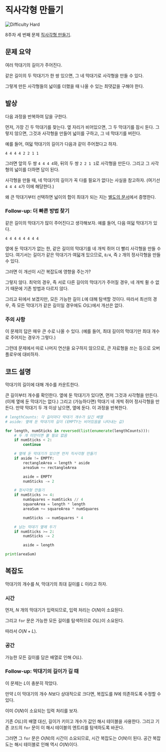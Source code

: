 # 직사각형 만들기

![Difficulty Hard](https://img.shields.io/badge/Difficulty-Hard-red)

8주차 세 번째 문제 [직사각형 만들기][problem].

[problem]: https://edu.goorm.io/learn/lecture/33428/%EC%95%8C%EA%B3%A0%EB%A6%AC%EC%A6%98-%EB%A8%BC%EB%8D%B0%EC%9D%B4-%EC%B1%8C%EB%A6%B0%EC%A7%80-%EC%8B%9C%EC%A6%8C1/lesson/1686053/8%EC%A3%BC%EC%B0%A8-%EB%AC%B8%EC%A0%9C-3-%EC%A7%81%EC%82%AC%EA%B0%81%ED%98%95-%EB%A7%8C%EB%93%A4%EA%B8%B0



## 문제 요약

여러 막대기의 길이가 주어진다.

같은 길이의 두 막대기가 한 쌍 있으면, 그 네 막대기로 사각형을 만들 수 있다.

그렇게 만든 사각형들의 넓이를 더했을 때 나올 수 있는 최댓값을 구해야 한다.



## 발상

다음 과정을 반복하여 답을 구한다.

먼저, 가장 긴 두 막대기를 찾는다.
옆 자리가 비어있으면, 그 두 막대기를 잠시 둔다.
그렇지 않으면, 그것과 사각형을 만들어 넓이를 구하고, 그 네 막대기를 버린다.

예를 들어, 여덟 막대기의 길이가 다음과 같이 주어졌다고 하자.

```
4 4 4 4 2 2 1 1
```

그러면 앞의 두 쌍 `4 4 4 4`와, 뒤의 두 쌍 `2 2 1 1`로 사각형을 만든다.
그리고 그 사각형의 넓이를 더하면 답이 된다.

사각형을 만들 때, 네 막대기의 길이가 꼭 다를 필요가 없다는 사실을 참고하자. (여기선 `4 4 4 4`가 이에 해당한다.)

왜 큰 막대기부터 선택하면 넓이의 합이 최대가 되는 지는 [별도의 문서][proof]에서 증명한다.

[proof]: ./PROOF.md



### Follow-up: 더 빠른 방법 찾기

같은 길이의 막대기가 많이 주어진다고 생각해보자.
예를 들어, 다음 여덟 막대기가 있다.

```
4 4 4 4 4 4 4 4
```

옆에 둔 막대기가 없는 한, 같은 길이의 막대기를 네 개씩 쥐어 더 빨리 사각형을 만들 수 있다.
여기서는 길이가 같은 막대기가 여덟개 있으므로, `8/4`, 즉 `2` 개의 정사각형을 만들 수 있다.

그러면 이 개선이 시간 복잡도에 영향을 주는가?

그렇지 않다.
최악의 경우, 즉 서로 다른 길이의 막대기가 주어질 경우, 네 개씩 쥘 수 없기 때문에 기존 방법과 다르지 않다.

그리고 뒤에서 보겠지만, 모든 가능한 길이 $L$에 대해 탐색할 것이다.
따라서 최선의 경우, 즉 모든 막대기가 같은 길이일 경우에도 $O(L)$에서 개선은 없다.


### 주의 사항

이 문제의 답은 매우 큰 수로 나올 수 있다.
(예를 들어, 최대 길이의 막대기만 최대 개수로 주어지는 경우가 그렇다.)

그런데 문제에서 따로 나머지 연산을 요구하지 않으므로, 큰 자료형을 쓰는 등으로 오버플로우에 대비하자.



## 코드 설명

막대기의 길이에 대해 개수를 카운트한다.

큰 길이부터 개수를 확인한다.
옆에 둔 막대기가 있다면, 먼저 그것과 사각형을 만든다. (이제 옆에 둔 막대기는 없다.)
그리고 (가능하다면) 막대기 네 개씩 쥐어 정사각형을 만든다.
만약 막대기 두 개 이상 남으면, 옆에 둔다.
이 과정을 반복한다.

```python
# lengthCounts: 각 길이마다 막대기 개수가 담긴 배열
# aside: 옆에 둔 막대기의 길이 (EMPTY는 비어있음을 나타내는 값)

for length, numSticks in reversed(list(enumerate(lengthCounts))):
    # 두 개 미만이면 볼 필요 없음
    if numSticks < 2:
        continue

    # 옆에 둔 막대기가 있으면 먼저 직사각형 만들기
    if aside != EMPTY:
        rectangleArea = length * aside
        areaSum += rectangleArea

        aside = EMPTY
        numSticks -= 2

    # 정사각형 만들기
    if numSticks >= 4:
        numSquares = numSticks // 4
        squareArea = length * length
        areaSum += squareArea * numSquares

        numSticks -= numSquares * 4

    # 남는 막대기 옆에 두기
    if numSticks >= 2:
        numSticks -= 2

        aside = length

print(areaSum)
```



## 복잡도

막대기의 개수를 $N$, 막대기의 최대 길이를 $L$ 이라고 하자.



### 시간

먼저, $N$ 개의 막대기가 입력되므로, 입력 처리는 $O(N)$이 소요된다.

그리고 `for` 문은 가능한 모든 길이를 탐색하므로 $O(L)$이 소요된다.

따라서 $O(N+L)$.



### 공간

가능한 모든 길이를 담은 배열로 인해 $O(L)$.



### Follow-up: 막대기의 길이가 길 때

이 문제는 $L$이 충분히 작았다.

만약 $L$이 막대기의 개수 $N$보다 상대적으로 크다면, 복잡도를 $N$에 의존하도록 수정할 수 있다.

이미 $O(N)$이 소요되는 입력 처리를 보자.

기존 $O(L)$의 배열 대신, 길이가 키이고 개수가 값인 해시 테이블을 사용한다.
그리고 기존 코드의 `for` 문이 이 해시 테이블의 엔트리를 탐색하도록 바꾼다.

그러면 그 `for` 문은 $O(N)$의 시간이 소요되므로, 시간 복잡도는 $O(N)$이 된다.
공간 복잡도는 해시 테이블로 인해 역시 $O(N)$이다.
